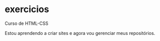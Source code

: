 # exercicios
 Curso de HTML-CSS

Estou aprendendo a criar sites e agora vou gerenciar meus repositórios.